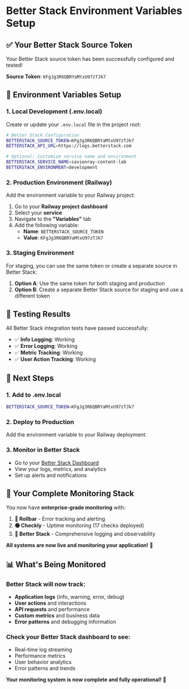 # Better Stack Environment Variables Setup

## ✅ **Your Better Stack Source Token**

Your Better Stack source token has been successfully configured and tested!

**Source Token**: `KFgJg3R6QBRYaMtxU97zTJk7`

## 🔧 **Environment Variables Setup**

### 1. **Local Development (.env.local)**

Create or update your `.env.local` file in the project root:

```bash
# Better Stack Configuration
BETTERSTACK_SOURCE_TOKEN=KFgJg3R6QBRYaMtxU97zTJk7
BETTERSTACK_API_URL=https://logs.betterstack.com

# Optional: Customize service name and environment
BETTERSTACK_SERVICE_NAME=savionray-content-lab
BETTERSTACK_ENVIRONMENT=development
```

### 2. **Production Environment (Railway)**

Add the environment variable to your Railway project:

1. Go to your **Railway project dashboard**
2. Select your **service**
3. Navigate to the **"Variables"** tab
4. Add the following variable:
   - **Name**: `BETTERSTACK_SOURCE_TOKEN`
   - **Value**: `KFgJg3R6QBRYaMtxU97zTJk7`

### 3. **Staging Environment**

For staging, you can use the same token or create a separate source in Better Stack:

1. **Option A**: Use the same token for both staging and production
2. **Option B**: Create a separate Better Stack source for staging and use a different token

## 🧪 **Testing Results**

All Better Stack integration tests have passed successfully:

- ✅ **Info Logging**: Working
- ✅ **Error Logging**: Working
- ✅ **Metric Tracking**: Working
- ✅ **User Action Tracking**: Working

## 🎯 **Next Steps**

### 1. **Add to .env.local**
```bash
BETTERSTACK_SOURCE_TOKEN=KFgJg3R6QBRYaMtxU97zTJk7
```

### 2. **Deploy to Production**
Add the environment variable to your Railway deployment.

### 3. **Monitor in Better Stack**
- Go to your [Better Stack Dashboard](https://logs.betterstack.com)
- View your logs, metrics, and analytics
- Set up alerts and notifications

## 🚀 **Your Complete Monitoring Stack**

You now have **enterprise-grade monitoring** with:

1. **🔴 Rollbar** - Error tracking and alerting
2. **🟢 Checkly** - Uptime monitoring (17 checks deployed)
3. **🔵 Better Stack** - Comprehensive logging and observability

**All systems are now live and monitoring your application!** 🎉

## 📊 **What's Being Monitored**

### **Better Stack will now track:**
- **Application logs** (info, warning, error, debug)
- **User actions** and interactions
- **API requests** and performance
- **Custom metrics** and business data
- **Error patterns** and debugging information

### **Check your Better Stack dashboard to see:**
- Real-time log streaming
- Performance metrics
- User behavior analytics
- Error patterns and trends

**Your monitoring system is now complete and fully operational!** 🚀



